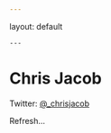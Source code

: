 ```yaml
---
```
layout: default
```
---
```


# Chris Jacob

Twitter: [@_chrisjacob](http://twitter.com/_chrisjacob)

Refresh...
